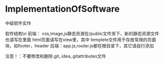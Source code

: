 # ImplementationOfSoftware
 中级软件实作

软件结构\n
前端：
  css,image,js静态资源在/public文件夹下，新的静态资源文件也请写在里面
  html页面请写在view里，其中
      templete文件用于存放常用的页面块，如footer，header
后端：app.js,router.js都在根目录下，其它请自行添加

注意！：不要修改和删除.git,.idea,.gitattributes文件
